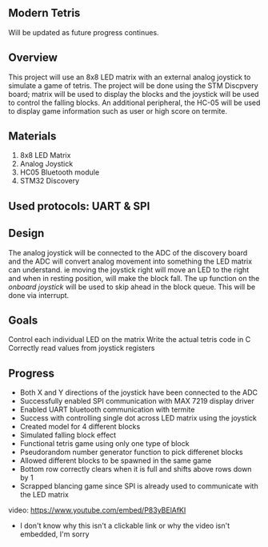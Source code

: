 
## Modern Tetris

Will be updated as future progress continues.


## Overview
This project will use an 8x8 LED matrix with an external analog joystick to simulate a game of tetris. The project will be done using the STM Discpvery board; matrix will be used to display the blocks and the joystick will be used to control the falling blocks. An additional peripheral, the HC-05 will be used to display game information such as user or high score on termite.

## Materials
1) 8x8 LED Matrix
2) Analog Joystick
3) HC05 Bluetooth module
4) STM32 Discovery

## Used protocols: UART & SPI

## Design
The analog joystick will be connected to the ADC of the discovery board and the ADC will convert analog movement into something the LED matrix can understand. ie moving the joystick right will move an LED to the right and when in resting position, will make the block fall. The up function on the _onboard joystick_ will be used to skip ahead in the block queue. This will be done via interrupt.

## Goals
Control each individual LED on the matrix
Write the actual tetris code in C
Correctly read values from joystick registers


## Progress
- Both X and Y directions of the joystick have been connected to the ADC
- Successfully enabled SPI communication with MAX 7219 display driver
- Enabled UART bluetooth communication with termite
- Success with controlling single dot across LED matrix using the joystick
- Created model for 4 different blocks
- Simulated falling block effect
- Functional tetris game using only one type of block
- Pseudorandom number generator function to pick differenet blocks
- Allowed different blocks to be spawned in the same game
- Bottom row correctly clears when it is full and shifts above rows down by 1
- Scrapped blancing game since SPI is already used to communicate with the LED matrix

video: https://www.youtube.com/embed/P83yBElAfKI
- I don't know why this isn't a clickable link or why the video isn't embedded, I'm sorry
